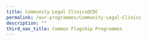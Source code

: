 ```yaml
---
title: Community Legal Clinics@CDC
permalink: /our-programmes/Community-Legal-Clinics
description: ""
third_nav_title: Common Flagship Programmes
---
```

